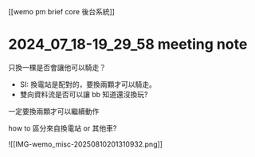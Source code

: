 


[[wemo pm brief core 後台系統]]




# 2024_07_18-19_29_58 meeting note

只換一棵是否會讓他可以騎走？
- SI: 換電站是配對的，要換兩顆才可以騎走。
- 雙向資料流是否可以讓 bb 知道還沒換玩?

一定要換兩顆才可以繼續動作

how to 區分來自換電站 or 其他車?


![[IMG-wemo_misc-20250810201310932.png]]